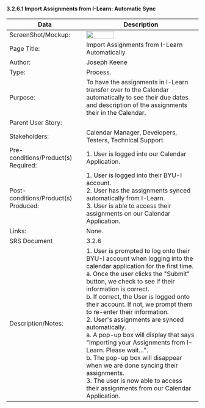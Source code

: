 #### 3.2.6.1 Import Assignments from I-Learn: Automatic Sync

| Data | Description |
| --- |--- |
| ScreenShot/Mockup: | <img  src="https://github.com/MCLifeLeader/CS364/blob/master/SDD/resources/3.2.6.0.png" height="50%" width="50%">|
| Page Title: | Import Assignments from I-Learn Automatically|
| Author: | Joseph Keene |
| Type: | Process. |
| Purpose: | To have the assignments in I-Learn transfer over to the Calendar automatically to see their due dates and description of the assignments their in the Calendar. |
| Parent User Story:| |
| Stakeholders: | Calendar Manager, Developers, Testers, Technical Support |
| Pre-conditions/Product(s) Required: | 1. User is logged into our Calendar Application.|
| Post-conditions/Product(s) Produced: | 1. User is logged into their BYU-I account. <br> 2. User has the assignments synced automatically from I-Learn. <br> 3. User is able to access their assignments on our Calendar Application.|
| Links: | None.|
| SRS Document | 3.2.6 |
| Description/Notes:| 1. User is prompted to log onto their BYU-I account when logging into the calendar application for the first time. <br> a. Once the user clicks the "Submit" button, we check to see if their information is correct.<br> b. If correct, the User is logged onto their account. If not, we prompt them to re-enter their information.<br> 2. User's assignments are synced automatically. <br>a. A pop-up box will display that says "Importing your Assignments from I-Learn. Please wait...".<br>b. The pop-up box will disappear when we are done syncing their assignments.<br>3. The user is now able to access their assignments from our Calendar Application. |

